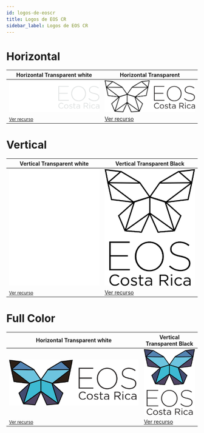 ```yaml
---
id: logos-de-eoscr
title: Logos de EOS CR
sidebar_label: Logos de EOS CR
---
```


# Horizontal
Horizontal Transparent white | Horizontal Transparent
------------ | -------------
<img style="background-color: black;" src="/img/eosCR/byw-horizontal-transparent-white.png" width="100%">| <img src="/img/eosCR/byw-horizontal-transparent.png" width="100%">
<small>[Ver recurso](https://desarrolladores.eoscostarica.io/img/eosCR/byw-horizontal-transparent-white.png)</small> | [Ver recurso](https://desarrolladores.eoscostarica.io/img/eosCR/byw-horizontal-transparent.png)

# Vertical

Vertical Transparent white | Vertical Transparent Black
------------ | -------------
<img style="background-color: black;" src="/img/eosCR/byw-vertical-transparent-white.png" width="100%">| <img src="/img/eosCR/byw-vertical-transparent-black.png" width="100%">
<small>[Ver recurso](https://desarrolladores.eoscostarica.io/img/eosCR/byw-vertical-transparent-white.png)</small> | [Ver recurso](https://desarrolladores.eoscostarica.io/img/eosCR/byw-vertical-transparent-black.png)

# Full Color

Horizontal Transparent white | Vertical Transparent Black
------------ | -------------
<div style="display: flex; text-align: center; align-content: center; justify-content: center"><img style="align: center" src="/img/eosCR/fullColor-horizontal-transparent-white.png"></div>| <img style="max-height: 350px" src="/img/eosCR/fullColor-vertiall-transparent-white.png">
<small>[Ver recurso](https://desarrolladores.eoscostarica.io/img/eosCR/fullColor-horizontal-transparent-white.png)</small> | [Ver recurso](https://desarrolladores.eoscostarica.io/img/eosCR/fullColor-vertiall-transparent-white.png)